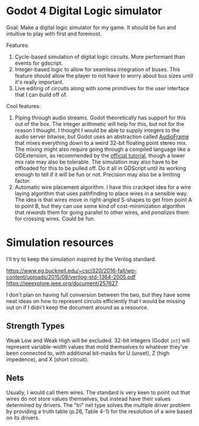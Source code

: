 # Godot 4 Digital Logic simulator
Goal: Make a digital logic simulator for my game. It should be fun and intuitive to play with first and foremost.

Features:
1. Cycle-based simulation of digital logic circuits. More performant than events for gdscript.
2. Integer-based logic to allow for seamless integration of buses. This feature should allow the player to not have to worry about bus sizes until it's really important.
3. Live editing of circuits along with some primitives for the user interface that I can build off of.

Cool features:
1. Piping through audio streams. Godot theoretically has support for this out of the box. The integer arithmetic will help for this, but not for the reason I thought. I thought I would be able to supply integers to the audio server bitwise, but Godot uses an abstraction called [AudioFrame](https://github.com/godotengine/godot/blob/master/core/math/audio_frame.h) that mixes everything down to a weird 32-bit floating point stereo mix. The mixing might also require going through a compiled language like a GDExtension, as recommended by the [official tutorial](https://docs.godotengine.org/en/stable/classes/class_audiostreamgenerator.html), though a lower mix rate may also be tolerable. The simulation may also have to be offloaded for this to be pulled off. Do it all in GDScript until its working enough to tell if it will be fun or not. Precision may also be a limiting factor.
2. Automatic wire placement algorithm. I have this crackpot idea for a wire laying algorithm that uses pathfinding to place wires in a sensible way. The idea is that wires move in right-angled S-shapes to get from point A to point B, but they can use some kind of cost-minimization algorithm that _rewards_ them for going parallel to other wires, and _penalizes_ them for crossing wires. Could be fun.

# Simulation resources
I'll try to keep the simulation inspired by the Verilog standard.

https://www.eg.bucknell.edu/~csci320/2016-fall/wp-content/uploads/2015/08/verilog-std-1364-2005.pdf
https://ieeexplore.ieee.org/document/257627

I don't plan on having full conversion between the two, but they have some neat ideas on how to represent circuits efficiently that I would be missing out on if I didn't keep the document around as a resource.

## Strength Types
Weak Low and Weak High will be excluded. 32-bit integers (Godot `int`) will represent variable-width values that mold themselves to whatever they've been connected to, with additional bit-masks for U (unset), Z (high impedence), and X (short circuit). 

## Nets
Usually, I would call them wires. The standard is very keen to point out that wires do not store values themselves, but instead have their values determined by drivers. The "tri" net type solves the multiple driver problem by providing a truth table (p.26, Table 4-1) for the resolution of a wire based on its drivers. 

